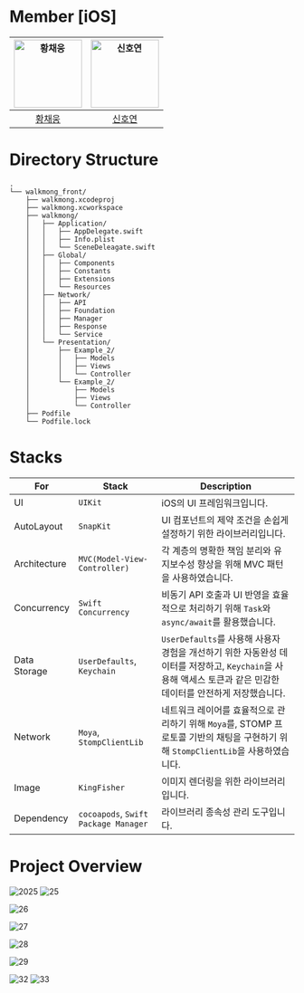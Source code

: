 
# Member [iOS]
| <img src="https://avatars.githubusercontent.com/u/78294459?v=4" width=120px alt="황채웅"/>  | <img src="https://avatars.githubusercontent.com/u/89966409?v=4" width=120px alt="신호연"/>  | 
| :-----: | :-----: |
| [황채웅](https://github.com/woongaaaa) | [신호연](https://github.com/fnfn0901)  | 

# Directory Structure
```
.
└── walkmong_front/
    ├── walkmong.xcodeproj
    ├── walkmong.xcworkspace
    ├── walkmong/
    │   ├── Application/
    │   │   ├── AppDelegate.swift
    │   │   ├── Info.plist
    │   │   └── SceneDeleagate.swift
    │   ├── Global/
    │   │   ├── Components
    │   │   ├── Constants
    │   │   ├── Extensions
    │   │   └── Resources
    │   ├── Network/
    │   │   ├── API
    │   │   ├── Foundation
    │   │   ├── Manager
    │   │   ├── Response
    │   │   └── Service
    │   └── Presentation/
    │       ├── Example_2/
    │       │   ├── Models
    │       │   ├── Views
    │       │   └── Controller
    │       └── Example_2/
    │           ├── Models
    │           ├── Views
    │           └── Controller
    ├── Podfile
    └── Podfile.lock
```

# Stacks
| For       | Stack                                | Description       |
|-----------------|-------------------------------------|------------|
| UI     | `UIKit`      | iOS의 UI 프레임워크입니다.       |
| AutoLayout     | `SnapKit`      | UI 컴포넌트의 제약 조건을 손쉽게 설정하기 위한 라이브러리입니다.       |
| Architecture     | `MVC(Model-View-Controller)`      | 각 계층의 명확한 책임 분리와 유지보수성 향상을 위해 MVC 패턴을 사용하였습니다.       |
| Concurrency     | `Swift Concurrency`      | 비동기 API 호출과 UI 반영을 효율적으로 처리하기 위해 `Task`와 `async/await`를 활용했습니다. |
| Data Storage     | `UserDefaults`, `Keychain`          | `UserDefaults`를 사용해 사용자 경험을 개선하기 위한 자동완성 데이터를 저장하고, `Keychain`을 사용해 액세스 토큰과 같은 민감한 데이터를 안전하게 저장했습니다. |
| Network     | `Moya`, `StompClientLib`       | 네트워크 레이어를 효율적으로 관리하기 위해 `Moya`를, STOMP 프로토콜 기반의 채팅을 구현하기 위해 `StompClientLib`을 사용하였습니다.    |
| Image     | `KingFisher`       | 이미지 렌더링을 위한 라이브러리입니다.     |
| Dependency     | `cocoapods`, `Swift Package Manager`       | 라이브러리 종속성 관리 도구입니다.    |

# Project Overview
![2025](https://github.com/user-attachments/assets/25806b43-6767-417d-8531-cdf72f5bc239)
![25](https://github.com/user-attachments/assets/ae4e35ad-afab-4841-9502-0565ee2d3af6)

![26](https://github.com/user-attachments/assets/7391e24c-877a-4f21-8a32-b9cb1b86ffa7)

![27](https://github.com/user-attachments/assets/a060aea6-2d15-4a93-bdb7-9d4afa3928f8)

![28](https://github.com/user-attachments/assets/ebf876da-9803-4a99-8215-95014c49d0c5)

![29](https://github.com/user-attachments/assets/70163258-370f-4ece-affc-498de4603160)

![32](https://github.com/user-attachments/assets/25f2e2ad-2e3e-4237-adca-8ba14519590c)
![33](https://github.com/user-attachments/assets/714dcdd4-669c-4093-b7e0-1018d06ba1c2)
